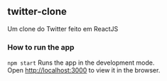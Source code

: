 ## twitter-clone
Um clone do Twitter feito em ReactJS

### How to run the app 

`npm start`
Runs the app in the development mode.<br />
Open [http://localhost:3000](http://localhost:3000) to view it in the browser.
